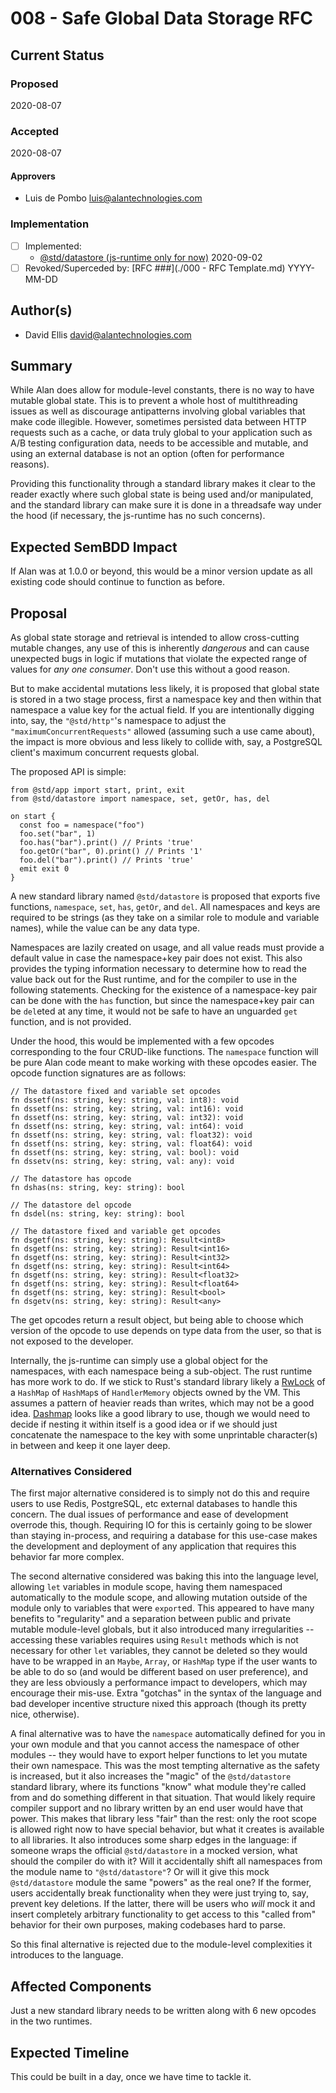 # 008 - Safe Global Data Storage RFC

## Current Status

### Proposed

2020-08-07

### Accepted

2020-08-07

#### Approvers

- Luis de Pombo <luis@alantechnologies.com>

### Implementation

- [ ] Implemented:
  - [@std/datastore (js-runtime only for now)](https://github.com/alantech/alan/pull/256) 2020-09-02
- [ ] Revoked/Superceded by: [RFC ###](./000 - RFC Template.md) YYYY-MM-DD

## Author(s)

- David Ellis <david@alantechnologies.com>

## Summary

While Alan does allow for module-level constants, there is no way to have mutable global state. This is to prevent a whole host of multithreading issues as well as discourage antipatterns involving global variables that make code illegible. However, sometimes persisted data between HTTP requests such as a cache, or data truly global to your application such as A/B testing configuration data, needs to be accessible and mutable, and using an external database is not an option (often for performance reasons).

Providing this functionality through a standard library makes it clear to the reader exactly where such global state is being used and/or manipulated, and the standard library can make sure it is done in a threadsafe way under the hood (if necessary, the js-runtime has no such concerns).

## Expected SemBDD Impact

If Alan was at 1.0.0 or beyond, this would be a minor version update as all existing code should continue to function as before.

## Proposal

As global state storage and retrieval is intended to allow cross-cutting mutable changes, any use of this is inherently *dangerous* and can cause unexpected bugs in logic if mutations that violate the expected range of values for *any one consumer*. Don't use this without a good reason.

But to make accidental mutations less likely, it is proposed that global state is stored in a two stage process, first a namespace key and then within that namespace a value key for the actual field. If you are intentionally digging into, say, the `"@std/http"`'s namespace to adjust the `"maximumConcurrentRequests"` allowed (assuming such a use came about), the impact is more obvious and less likely to collide with, say, a PostgreSQL client's maximum concurrent requests global.

The proposed API is simple:

```ln
from @std/app import start, print, exit
from @std/datastore import namespace, set, getOr, has, del

on start {
  const foo = namespace("foo")
  foo.set("bar", 1)
  foo.has("bar").print() // Prints 'true'
  foo.getOr("bar", 0).print() // Prints '1'
  foo.del("bar").print() // Prints 'true'
  emit exit 0
}
```

A new standard library named `@std/datastore` is proposed that exports five functions, `namespace`, `set`, `has`, `getOr`, and `del`. All namespaces and keys are required to be strings (as they take on a similar role to module and variable names), while the value can be any data type.

Namespaces are lazily created on usage, and all value reads must provide a default value in case the namespace+key pair does not exist. This also provides the typing information necessary to determine how to read the value back out for the Rust runtime, and for the compiler to use in the following statements. Checking for the existence of a namespace-key pair can be done with the `has` function, but since the namespace+key pair can be `del`eted at any time, it would not be safe to have an unguarded `get` function, and is not provided.

Under the hood, this would be implemented with a few opcodes corresponding to the four CRUD-like functions. The `namespace` function will be pure Alan code meant to make working with these opcodes easier. The opcode function signatures are as follows:

```ln
// The datastore fixed and variable set opcodes
fn dssetf(ns: string, key: string, val: int8): void
fn dssetf(ns: string, key: string, val: int16): void
fn dssetf(ns: string, key: string, val: int32): void
fn dssetf(ns: string, key: string, val: int64): void
fn dssetf(ns: string, key: string, val: float32): void
fn dssetf(ns: string, key: string, val: float64): void
fn dssetf(ns: string, key: string, val: bool): void
fn dssetv(ns: string, key: string, val: any): void

// The datastore has opcode
fn dshas(ns: string, key: string): bool

// The datastore del opcode
fn dsdel(ns: string, key: string): bool

// The datastore fixed and variable get opcodes
fn dsgetf(ns: string, key: string): Result<int8>
fn dsgetf(ns: string, key: string): Result<int16>
fn dsgetf(ns: string, key: string): Result<int32>
fn dsgetf(ns: string, key: string): Result<int64>
fn dsgetf(ns: string, key: string): Result<float32>
fn dsgetf(ns: string, key: string): Result<float64>
fn dsgetf(ns: string, key: string): Result<bool>
fn dsgetv(ns: string, key: string): Result<any>
```

The get opcodes return a result object, but being able to choose which version of the opcode to use depends on type data from the user, so that is not exposed to the developer.

Internally, the js-runtime can simply use a global object for the namespaces, with each namespace being a sub-object. The rust runtime has more work to do. If we stick to Rust's standard library likely a [RwLock](https://doc.rust-lang.org/std/sync/struct.RwLock.html) of a `HashMap` of `HashMap`s of `HandlerMemory` objects owned by the VM. This assumes a pattern of heavier reads than writes, which may not be a good idea. [Dashmap](https://github.com/xacrimon/dashmap) looks like a good library to use, though we would need to decide if nesting it within itself is a good idea or if we should just concatenate the namespace to the key with some unprintable character(s) in between and keep it one layer deep.

### Alternatives Considered

The first major alternative considered is to simply not do this and require users to use Redis, PostgreSQL, etc external databases to handle this concern. The dual issues of performance and ease of development overrode this, though. Requiring IO for this is certainly going to be slower than staying in-process, and requiring a database for this use-case makes the development and deployment of any application that requires this behavior far more complex.

The second alternative considered was baking this into the language level, allowing `let` variables in module scope, having them namespaced automatically to the module scope, and allowing mutation outside of the module only to variables that were `export`ed. This appeared to have many benefits to "regularity" and a separation between public and private mutable module-level globals, but it also introduced many irregularities -- accessing these variables requires using `Result` methods which is not necessary for other `let` variables, they cannot be deleted so they would have to be wrapped in an `Maybe`, `Array`, or `HashMap` type if the user wants to be able to do so (and would be different based on user preference), and they are less obviously a performance impact to developers, which may encourage their mis-use. Extra "gotchas" in the syntax of the language and bad developer incentive structure nixed this approach (though its pretty nice, otherwise).

A final alternative was to have the `namespace` automatically defined for you in your own module and that you cannot access the namespace of other modules -- they would have to export helper functions to let you mutate their own namespace. This was the most tempting alternative as the safety is increased, but it also increases the "magic" of the `@std/datastore` standard library, where its functions "know" what module they're called from and do something different in that situation. That would likely require compiler support and no library written by an end user would have that power. This makes that library less "fair" than the rest: only the root scope is allowed right now to have special behavior, but what it creates is available to all libraries. It also introduces some sharp edges in the language: if someone wraps the official `@std/datastore` in a mocked version, what should the compiler do with it? Will it accidentally shift all namespaces from the module name to `"@std/datastore"`? Or will it give this mock `@std/datastore` module the same "powers" as the real one? If the former, users accidentally break functionality when they were just trying to, say, prevent key deletions. If the latter, there will be users who *will* mock it and insert completely arbitrary functionality to get access to this "called from" behavior for their own purposes, making codebases hard to parse.

So this final alternative is rejected due to the module-level complexities it introduces to the language.

## Affected Components

Just a new standard library needs to be written along with 6 new opcodes in the two runtimes.

## Expected Timeline

This could be built in a day, once we have time to tackle it.

